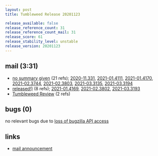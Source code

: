 ```yaml
---
layout: post
title: Tumbleweed Release 20201123

release_available: false
release_reference_count: 31
release_reference_count_mail: 31
release_score: 61
release_stability_level: unstable
release_version: 20201123
---
```


## mail (3:31)

- [no summary given](https://github.com/boombatower/tumbleweed-review/issues/10) (21 refs); [2020-11.331](https://github.com/boombatower/tumbleweed-review/issues/10), [2021-01.4111](https://github.com/boombatower/tumbleweed-review/issues/10), [2021-01.4170](https://github.com/boombatower/tumbleweed-review/issues/10), [2021-02.3744](https://github.com/boombatower/tumbleweed-review/issues/10), [2021-02.3803](https://github.com/boombatower/tumbleweed-review/issues/10), [2021-03.3135](https://github.com/boombatower/tumbleweed-review/issues/10), [2021-03.3194](https://github.com/boombatower/tumbleweed-review/issues/10)
- [released!)](https://github.com/boombatower/tumbleweed-review/issues/10) (8 refs); [2021-01.4169](https://github.com/boombatower/tumbleweed-review/issues/10), [2021-02.3802](https://github.com/boombatower/tumbleweed-review/issues/10), [2021-03.3193](https://github.com/boombatower/tumbleweed-review/issues/10)
- [Tumbleweed Review](https://github.com/boombatower/tumbleweed-review/issues/10) (2 refs)

## bugs (0)

<!--more-->

no relevant bugs due to [loss of bugzilla API access](https://bugzilla.opensuse.org/show_bug.cgi?id=1157722)



## links

- [mail announcement](https://github.com/boombatower/tumbleweed-review/issues/10)
